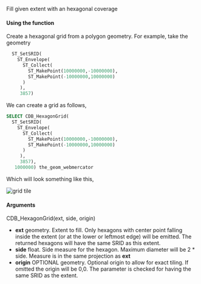 Fill given extent with an hexagonal coverage

#### Using the function

Create a hexagonal grid from a polygon geometry. For example, take the geometry

```sql
  ST_SetSRID(
    ST_Envelope(
      ST_Collect(
        ST_MakePoint(10000000,-10000000),
        ST_MakePoint(-10000000,10000000)
      )
     ),
     3857)
```

We can create a grid as follows, 

```sql
SELECT CDB_HexagonGrid(
  ST_SetSRID(
    ST_Envelope(
      ST_Collect(
        ST_MakePoint(10000000,-10000000),
        ST_MakePoint(-10000000,10000000)
      )
     ),
     3857),
   1000000) the_geom_webmercator
```

Which will look something like this,

![grid tile](http://i.imgur.com/4rZXGMb.png)

#### Arguments

CDB_HexagonGrid(ext, side, origin)

* **ext** geometry. Extent to fill. Only hexagons with center point falling inside the extent (or at the lower or leftmost edge) will be emitted. The returned hexagons will have the same SRID as this extent.
* **side** float. Side measure for the hexagon. Maximum diameter will be 2 * side. Measure is in the same projection as **ext**
* **origin** OPTIONAL geometry. Optional origin to allow for exact tiling. If omitted the origin will be 0,0. The parameter is checked for having the same SRID as the extent.